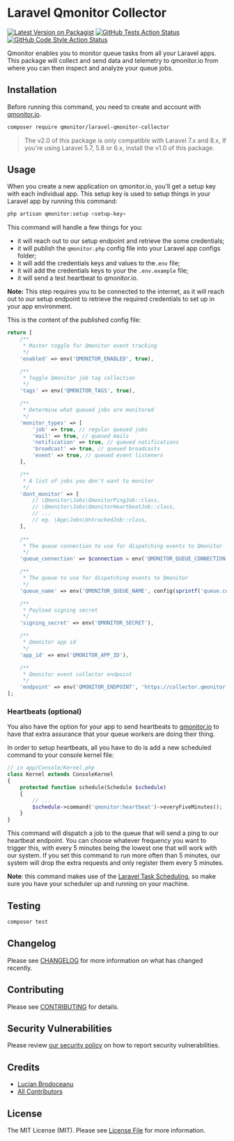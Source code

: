# Laravel Qmonitor Collector

[![Latest Version on Packagist](https://img.shields.io/packagist/v/qmonitor/laravel-qmonitor-collector.svg?style=flat-square)](https://packagist.org/packages/qmonitor/laravel-qmonitor-collector)
[![GitHub Tests Action Status](https://img.shields.io/github/workflow/status/qmonitor/laravel-qmonitor-collector/run-tests?label=tests)](https://github.com/qmonitor/laravel-qmonitor-collector/actions?query=workflow%3ATests+branch%3Amaster)
[![GitHub Code Style Action Status](https://img.shields.io/github/workflow/status/qmonitor/laravel-qmonitor-collector/Check%20&%20fix%20styling?label=code%20style)](https://github.com/qmonitor/laravel-qmonitor-collector/actions?query=workflow%3A"Check+%26+fix+styling"+branch%3Amaster)

Qmonitor enables you to monitor queue tasks from all your Laravel apps. This package will collect and send data and telemetry to qmonitor.io from where you can then inspect and analyze your queue jobs.

## Installation

Before running this command, you need to create and account with [qmonitor.io](https://qmonitor.io).

```bash
composer require qmonitor/laravel-qmonitor-collector
```

> The v2.0 of this package is only compatible with Laravel 7.x and 8.x, If you're using Laravel 5.7, 5.8 or 6.x, install the v1.0 of this package.

## Usage

When you create a new application on qmonitor.io, you'll get a setup key with each individual app. This setup key is used to setup things in your Laravel app by running this command:

```bash
php artisan qmonitor:setup <setup-key>
```

This command will handle a few things for you:

- it will reach out to our setup endpoint and retrieve the some credentials;
- it will publish the ```qmonitor.php``` config file into your Laravel app configs folder;
- it will add the credentials keys and values to the```.env``` file;
- it will add the credentials keys to your the ```.env.example``` file;
- it will send a test heartbeat to qmonitor.io.

**Note:** This step requires you to be connected to the internet, as it will reach out to our setup endpoint to retrieve the required credentials to set up in your app environment.

This is the content of the published config file:

```php
return [
    /**
     * Master toggle for Qmonitor event tracking
     */
    'enabled' => env('QMONITOR_ENABLED', true),

    /**
     * Toggle Qmonitor job tag collection
     */
    'tags' => env('QMONITOR_TAGS', true),

    /**
     * Determine what queued jobs are monitored
     */
    'monitor_types' => [
        'job' => true, // regular queued jobs
        'mail' => true, // queued mails
        'notification' => true, // queued notifications
        'broadcast' => true, // queued broadcasts
        'event' => true, // queued event listeners
    ],

    /**
     * A list of jobs you don't want to monitor
     */
    'dont_monitor' => [
        // \Qmonitor\Jobs\QmonitorPingJob::class,
        // \Qmonitor\Jobs\QmonitorHeartbeatJob::class,
        // ...
        // eg. \App\Jobs\UntrackedJob::class,
    ],
  
  	/**
     * The queue connection to use for dispatching events to Qmonitor
     */
    'queue_connection' => $connection = env('QMONITOR_QUEUE_CONNECTION', config('queue.default')),

    /**
     * The queue to use for dispatching events to Qmonitor
     */
    'queue_name' => env('QMONITOR_QUEUE_NAME', config(sprintf('queue.connections.%s.queue', $connection))),

    /**
     * Payload signing secret
     */
    'signing_secret' => env('QMONITOR_SECRET'),

    /**
     * Qmonitor app id
     */
    'app_id' => env('QMONITOR_APP_ID'),

    /**
     * Qmonitor event collector endpoint
     */
    'endpoint' => env('QMONITOR_ENDPOINT', 'https://collector.qmonitor.io'),
];
```

### Heartbeats (optional)

You also have the option for your app to send heartbeats to [qmonitor.io](https://qmonitor.io) to have that extra assurance that your queue workers are doing their thing.

In order to setup heartbeats, all you have to do is add a new scheduled command to your console kernel file:

```php
// in app/Console/Kernel.php
class Kernel extends ConsoleKernel
{
    protected function schedule(Schedule $schedule) 
    {
      	// ...
        $schedule->command('qmonitor:heartbeat')->everyFiveMinutes();      
    }
}
```

This command will dispatch a job to the queue that will send a ping to our heartbeat endpoint. You can choose whatever frequency you want to trigger this, with every 5 minutes being the lowest one that will work with our system. If you set this command to run more often than 5 minutes, our system will drop the extra requests and only register them every 5 minutes.

**Note**: this command makes use of the [Laravel Task Scheduling](https://laravel.com/docs/8.x/scheduling#introduction), so make sure you have your scheduler up and running on your machine.

## Testing

```bash
composer test
```

## Changelog

Please see [CHANGELOG](CHANGELOG.md) for more information on what has changed recently.

## Contributing

Please see [CONTRIBUTING](.github/CONTRIBUTING.md) for details.

## Security Vulnerabilities

Please review [our security policy](../../security/policy) on how to report security vulnerabilities.

## Credits

- [Lucian Brodoceanu](https://github.com/brodos)
- [All Contributors](../../contributors)

## License

The MIT License (MIT). Please see [License File](LICENSE.md) for more information.
